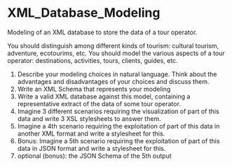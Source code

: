 # XML_Database_Modeling

Modeling of an XML database to store the data of a tour operator. 

You should distinguish among different kinds of tourism: cultural tourism, adventure, ecotourims, etc. You should model the various aspects of a tour operator: destinations, activities, tours, clients, guides, etc.

1. Describe your modeling choices in natural language. Think about the advantages and disadvantages of your choices and discuss them.
2. Write an XML Schema that represents your modeling
3. Write a valid XML database against this model, containing a representative extract of the data of some tour operator.
4. Imagine 3 different scenarios requiring the visualization of part of this data and write 3 XSL stylesheets to answer them.
5. Imagine a 4th scenario requiring the exploitation of part of this data in another XML format and write a stylesheet for this.
6. Bonus: Imagine a 5th scenario requiring the exploitation of part of this data in JSON format and write a stylesheet for this.
7. optional (bonus): the JSON Schema of the 5th output
